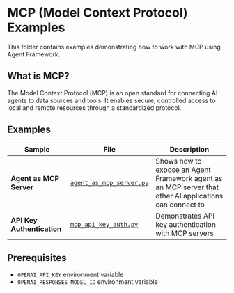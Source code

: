 # MCP (Model Context Protocol) Examples

This folder contains examples demonstrating how to work with MCP using Agent Framework.

## What is MCP?

The Model Context Protocol (MCP) is an open standard for connecting AI agents to data sources and tools. It enables secure, controlled access to local and remote resources through a standardized protocol.

## Examples

| Sample | File | Description |
|--------|------|-------------|
| **Agent as MCP Server** | [`agent_as_mcp_server.py`](agent_as_mcp_server.py) | Shows how to expose an Agent Framework agent as an MCP server that other AI applications can connect to |
| **API Key Authentication** | [`mcp_api_key_auth.py`](mcp_api_key_auth.py) | Demonstrates API key authentication with MCP servers |

## Prerequisites

- `OPENAI_API_KEY` environment variable
- `OPENAI_RESPONSES_MODEL_ID` environment variable
